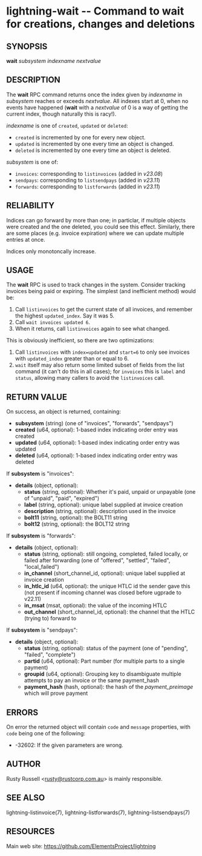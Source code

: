 lightning-wait -- Command to wait for creations, changes and deletions
======================================================================

SYNOPSIS
--------

**wait** *subsystem* *indexname* *nextvalue*

DESCRIPTION
-----------

The **wait** RPC command returns once the index given by *indexname*
in *subsystem* reaches or exceeds *nextvalue*. All indexes start at 0, when no
events have happened (**wait** with a *nextvalue* of 0 is a way of getting
the current index, though naturally this is racy!).

*indexname* is one of `created`, `updated` or `deleted`:

- `created` is incremented by one for every new object.
- `updated` is incremented by one every time an object is changed.
- `deleted` is incremented by one every time an object is deleted.

*subsystem* is one of:

- `invoices`: corresponding to `listinvoices` (added in *v23.08*)
- `sendpays`: corresponding to `listsendpays` (added in *v23.11*)
- `forwards`: corresponding to `listforwards` (added in *v23.11*)


RELIABILITY
-----------

Indices can go forward by more than one; in particlar, if multiple
objects were created and the one deleted, you could see this effect.
Similarly, there are some places (e.g. invoice expiration) where we
can update multiple entries at once.

Indices only monotoncally increase.

USAGE
-----

The **wait** RPC is used to track changes in the system. Consider
tracking invoices being paid or expiring. The simplest (and
inefficient method) would be:

1. Call `listinvoices` to get the current state of all invoices, and
   remember the highest `updated_index`. Say it was 5.
2. Call `wait invoices updated 6`.
3. When it returns, call `listinvoices` again to see what changed.

This is obviously inefficient, so there are two optimizations:

1. Call `listinvoices` with `index=updated` and `start=6` to only see invoices
   with `updated_index` greater than or equal to 6.
2. `wait` itself may also return some limited subset of fields from the list
   command (it can't do this in all cases); for `invoices` this is `label`
   and `status`, allowing many callers to avoid the `listinvoices` call.

RETURN VALUE
------------

[comment]: # (GENERATE-FROM-SCHEMA-START)
On success, an object is returned, containing:

- **subsystem** (string) (one of "invoices", "forwards", "sendpays")
- **created** (u64, optional): 1-based index indicating order entry was created
- **updated** (u64, optional): 1-based index indicating order entry was updated
- **deleted** (u64, optional): 1-based index indicating order entry was deleted

If **subsystem** is "invoices":

  - **details** (object, optional):
    - **status** (string, optional): Whether it's paid, unpaid or unpayable (one of "unpaid", "paid", "expired")
    - **label** (string, optional): unique label supplied at invoice creation
    - **description** (string, optional): description used in the invoice
    - **bolt11** (string, optional): the BOLT11 string
    - **bolt12** (string, optional): the BOLT12 string

If **subsystem** is "forwards":

  - **details** (object, optional):
    - **status** (string, optional): still ongoing, completed, failed locally, or failed after forwarding (one of "offered", "settled", "failed", "local\_failed")
    - **in\_channel** (short\_channel\_id, optional): unique label supplied at invoice creation
    - **in\_htlc\_id** (u64, optional): the unique HTLC id the sender gave this (not present if incoming channel was closed before ugprade to v22.11)
    - **in\_msat** (msat, optional): the value of the incoming HTLC
    - **out\_channel** (short\_channel\_id, optional): the channel that the HTLC (trying to) forward to

If **subsystem** is "sendpays":

  - **details** (object, optional):
    - **status** (string, optional): status of the payment (one of "pending", "failed", "complete")
    - **partid** (u64, optional): Part number (for multiple parts to a single payment)
    - **groupid** (u64, optional): Grouping key to disambiguate multiple attempts to pay an invoice or the same payment\_hash
    - **payment\_hash** (hash, optional): the hash of the *payment\_preimage* which will prove payment

[comment]: # (GENERATE-FROM-SCHEMA-END)

ERRORS
------

On error the returned object will contain `code` and `message` properties,
with `code` being one of the following:

- -32602: If the given parameters are wrong.

AUTHOR
------

Rusty Russell <<rusty@rustcorp.com.au>> is mainly responsible.

SEE ALSO
--------

lightning-listinvoice(7), lightning-listforwards(7), lightning-listsendpays(7)

RESOURCES
---------

Main web site: <https://github.com/ElementsProject/lightning>

[comment]: # ( SHA256STAMP:a3c55b5c6ee055fedc65954c784e72f0a7fbd14cef74b0e69bb254d64b3f0e77)
